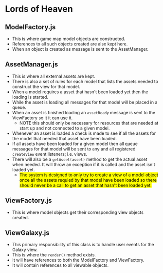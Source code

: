 # Lords of Heaven
## ModelFactory.js
- This is where game map model objects are constructed.
- References to all such objects created are also kept here.
- When an object is created as message is sent to the AssetManager.
## AssetManager.js
- This is where all external assets are kept.
- There is also a set of rules for each model that lists the assets needed to construct the view for that model.
- When a model requires a asset that hasn't been loaded yet then the loading is started.
- While the asset is loading all messages for that model will be placed in a queue.
- When an asset is finished loading an `assetReady` message is sent to the ViewFactory so it it can use it.
    - NOTE this should only be necessary for resources that are needed at start up and not connected to a given model.
- Whenever an asset is loaded a check is made to see if all the assets for the model that needed that asset have been loaded.
- If all assets have been loaded for a given model then all queue messages for that model will be sent to any and all registered `createView` event listeners; i.e. views.
- There will also be a `getAsset(asset)` method to get the actual asset when needed.  It will throw an exception if it is called and the asset isn't loaded yet.
    - <mark>The system is designed to only try to create a view of a model object once all the assets requied by that model have been loaded so there should never be a call to get an asset that hasn't been loaded yet.</mark>
## ViewFactory.js
- This is where model objects get their corresponding view objects created.
## ViewGalaxy.js
- This primary responsibility of this class is to handle user events for the Galaxy view.
- This is where the `render()` method exists.
- It will have references to both the ModelFactory and ViewFactory.
- It will contain references to all viewable objects.